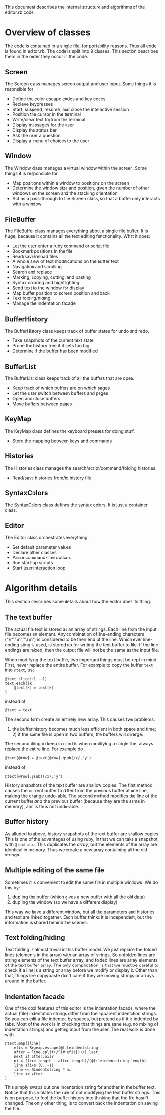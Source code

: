 This document describes the internal structure and algorithms of the
editor.rb code.


Overview of classes
===================

The code is contained in a single file, for portability reasons.  Thus
all code is found in editor.rb.  The code is split into 9 classes. This
section describes them in the order they occur in the code.


Screen
------

The Screen class manages screen output and user input.  Some things it
is respnsible for

 * Define the color escape codes and key codes
 * Recieve keypresses
 * Start, suspend, resume, and close the interactive session
 * Position the cursor in the terminal
 * Write/clear text to/from the terminal
 * Display messages for the user
 * Display the status bar
 * Ask the user a question
 * Display a menu of choices to the user


Window
------

The Window class manages a virtual window within the screen.  Some
things it is responsible for

 * Map positions within a window to positions on the screen
 * Determine the window size and position, given the number of other
   windows on the screen and the stacking orientation
 * Act as a pass-through to the Screen class, so that a buffer only
   interacts with a window


FileBuffer
----------

The FileBuffer class manages everything about a single file buffer. It
is huge, because it contains all the text editing functionality.  What
it does:

 * Let the user enter a ruby command or script file
 * Bookmark positions in the file
 * Read/save/reload files
 * A whole slew of text modifications on the buffer text
 * Navigation and scrolling
 * Search and replace
 * Marking, copying, cutting, and pasting
 * Syntax coloring and hightlighting
 * Send text to the window for display
 * Map buffer position to screen position and back
 * Text folding/hiding
 * Manage the indentation facade


BufferHistory
-------------

The BufferHistory class keeps track of buffer states for undo and redo.

 * Take snapshots of the current text state
 * Prune the history tree if it gets too big
 * Determine if the buffer has been modified


BufferList
----------

The BufferList class keeps track of all the buffers that are open.

 * Keep track of which buffers are on which pages
 * Let the user switch between buffers and pages
 * Open and close buffers
 * Move buffers between pages


KeyMap
------

The KeyMap class defines the keyboard presses for doing stuff.

 * Store the mapping between keys and commands


Histories
---------

The Histories class manages the search/script/command/folding
histories.

 * Read/save histories from/to history file


SyntaxColors
------------

The SyntaxColors class defines the syntax colors.  It is just a
container class.


Editor
------

The Editor class orchestrates everything.

 * Set default parameter values
 * Declare other classes
 * Parse command-line options
 * Run start-up scripts
 * Start user interaction loop



Algorithm details
=================

This section describes some details about how the editor does its thing.


The text buffer
---------------

The actual file text is stored as an array of strings.  Each line from
the input file becomes an element.  Any combination of line-ending
characters ("\r","\n","\r\n") is considered to be then end of the line.
Which ever line-ending sting is used, is stored up for writing the text
buffer to file. If the line-endings are mixed, then the output file
will not be the same as the input file.

When modifying the text buffer, two important things must be kept in
mind.  First, never replace the entire buffer.  For example to copy
the buffer `text` into `@text`, use

    @text.slice!(1..-1)
    text.each{|k|
        @text[k] = text[k]
    }

instead of

    @text = text

The second form create an entirely new array. This causes two problems:
1) the buffer history becomes much less efficient in both space and
time; 2) if the same file is open in two buffers, the buffers will
diverge.

The second thing to keep in mind is when modifying a single line,
always replace the entire line.  For example do

    @text[@row] = @text[@row].gsub(/x/,'y')

instead of

    @text[@row].gsub!(/x/,'y')

History snapshots of the text buffer are shallow copies.  The first
method causes the current buffer to differ from the previous buffer at
one line, making the change undo-able.  The second method modifies the
line of the current buffer *and* the previous buffer (because they are
the same in memory), and is thus not undo-able.


Buffer history
--------------

As alluded to above, history snapshots of the text buffer are shallow
copies.  This is one of the advantages of using ruby, in that we can
take a snapshot with `@text.dup`.  This duplicates the *array*, but the
elements of the array are identical in memory.  Thus we create a new
array containing all the old strings.


Multiple editing of the same file
---------------------------------

Sometimes it is convenient to edit the same file in multiple windows.
We do this by:

 1. dup'ing the buffer (which gives a new buffer with all the old data)
 2. dup'ing the window (so we have a different display)

This way we have a different window, but all the parameters and
histories and text are linked together.  Each buffer thinks it is
independent, but the information is shared behind the scenes.


Text folding/hiding
-------------------

Text folding is almost trivial in this buffer model.  We just replace
the folded lines (elements in the array) with an array of strings.  So
unfolded lines are string elements of the text buffer array, and folded
lines are array elements of the text buffer array.  The only
complication, is that we must be careful to check if a line is a string
or array before we modify or display it.  Other than that, things like
copy/paste don't care if they are moving strings or arrays around in
the buffer.


Indentation facade
------------------

One of the cool features of this editor is the indentation facade,
where the actual (file) indentation strings differ from the apparent
indentation strings.  So you can edit a file indented by spaces, but
pretend as if it is indented by tabs.  Most of the work is in checking
that things are sane (e.g. no mixing of indentation strings) and
getting input from the user.  The real work is done with

	@text.map{|line|
		efis = Regexp.escape(@fileindentstring)
		after = line.split(/^(#{efis})+/).last
		next if after.nil?
		ni = (line.length - after.length)/(@fileindentstring.length)
		line.slice!(0..-1)
		line << @indentstring * ni
		line << after
	}

This simply swaps out one indentation string for another in the buffer
text.  Notice that this violates the rule of not modifying the text
buffer strings.  This is on purpose, to fool the buffer history into
thinking that the file hasn't changed.  The only other thing, is to
convert back the indentation on saving the file.







